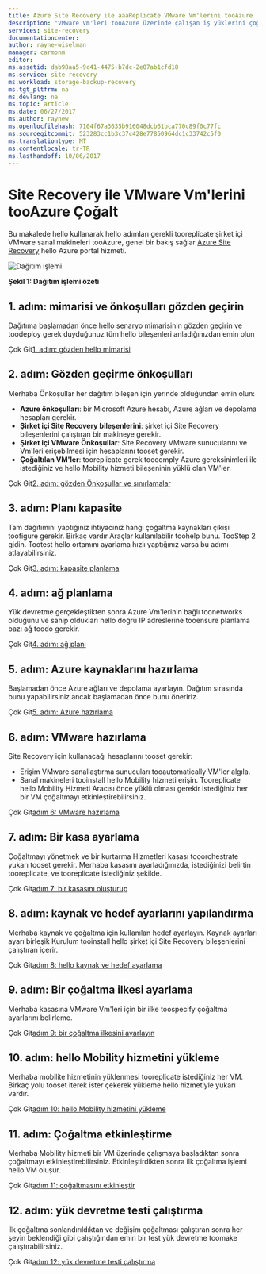 ```yaml
---
title: Azure Site Recovery ile aaaReplicate VMware Vm'lerini tooAzure | Microsoft Docs
description: "VMware Vm'leri tooAzure üzerinde çalışan iş yüklerini çoğaltmak için hello adımlara genel bir bakış sağlar"
services: site-recovery
documentationcenter: 
author: rayne-wiselman
manager: carmonm
editor: 
ms.assetid: dab98aa5-9c41-4475-b7dc-2e07ab1cfd18
ms.service: site-recovery
ms.workload: storage-backup-recovery
ms.tgt_pltfrm: na
ms.devlang: na
ms.topic: article
ms.date: 06/27/2017
ms.author: raynew
ms.openlocfilehash: 7104f67a3635b916048dcb61bca770c89f0c77fc
ms.sourcegitcommit: 523283cc1b3c37c428e77850964dc1c33742c5f0
ms.translationtype: MT
ms.contentlocale: tr-TR
ms.lasthandoff: 10/06/2017
---
```

# <a name="replicate-vmware-vms-tooazure-with-site-recovery"></a>Site Recovery ile VMware Vm'lerini tooAzure Çoğalt

Bu makalede hello kullanarak hello adımları gerekli tooreplicate şirket içi VMware sanal makineleri tooAzure, genel bir bakış sağlar [Azure Site Recovery](site-recovery-overview.md) hello Azure portal hizmeti.


![Dağıtım işlemi](./media/vmware-walkthrough-overview/vmware-to-azure-process.png)

**Şekil 1: Dağıtım işlemi özeti**

## <a name="step-1-review-architecture-and-prerequisites"></a>1. adım: mimarisi ve önkoşulları gözden geçirin

Dağıtıma başlamadan önce hello senaryo mimarisinin gözden geçirin ve toodeploy gerek duyduğunuz tüm hello bileşenleri anladığınızdan emin olun

Çok Git[1. adım: gözden hello mimarisi](vmware-walkthrough-architecture.md)


## <a name="step-2-review-prerequisites"></a>2. adım: Gözden geçirme önkoşulları

Merhaba Önkoşullar her dağıtım bileşen için yerinde olduğundan emin olun:

- **Azure önkoşulları**: bir Microsoft Azure hesabı, Azure ağları ve depolama hesapları gerekir.
- **Şirket içi Site Recovery bileşenlerini**: şirket içi Site Recovery bileşenlerini çalıştıran bir makineye gerekir.
- **Şirket içi VMware Önkoşullar**: Site Recovery VMware sunucularını ve Vm'leri erişebilmesi için hesaplarını tooset gerekir.
- **Çoğaltılan VM'ler**: tooreplicate gerek toocomply Azure gereksinimleri ile istediğiniz ve hello Mobility hizmeti bileşeninin yüklü olan VM'ler.

Çok Git[2. adım: gözden Önkoşullar ve sınırlamalar](vmware-walkthrough-prerequisites.md)

## <a name="step-3-plan-capacity"></a>3. adım: Planı kapasite

Tam dağıtımını yaptığınız ihtiyacınız hangi çoğaltma kaynakları çıkışı toofigure gerekir. Birkaç vardır Araçlar kullanılabilir toohelp bunu. TooStep 2 gidin. Tootest hello ortamını ayarlama hızlı yaptığınız varsa bu adımı atlayabilirsiniz.

Çok Git[3. adım: kapasite planlama](vmware-walkthrough-capacity.md)

## <a name="step-4-plan-networking"></a>4. adım: ağ planlama

Yük devretme gerçekleştikten sonra Azure Vm'lerinin bağlı toonetworks olduğunu ve sahip oldukları hello doğru IP adreslerine tooensure planlama bazı ağ toodo gerekir.

Çok Git[4. adım: ağ planı](vmware-walkthrough-network.md)

##  <a name="step-5-prepare-azure-resources"></a>5. adım: Azure kaynaklarını hazırlama

Başlamadan önce Azure ağları ve depolama ayarlayın. Dağıtım sırasında bunu yapabilirsiniz ancak başlamadan önce bunu öneririz.

Çok Git[5. adım: Azure hazırlama](vmware-walkthrough-prepare-azure.md)


## <a name="step-6-prepare-vmware"></a>6. adım: VMware hazırlama

Site Recovery için kullanacağı hesaplarını tooset gerekir:

- Erişim VMware sanallaştırma sunucuları tooautomatically VM'ler algıla.
- Sanal makineleri tooinstall hello Mobility hizmeti erişin. Tooreplicate hello Mobility Hizmeti Aracısı önce yüklü olması gerekir istediğiniz her bir VM çoğaltmayı etkinleştirebilirsiniz.

Çok Git[adım 6: VMware hazırlama](vmware-walkthrough-prepare-vmware.md)

## <a name="step-7-set-up-a-vault"></a>7. adım: Bir kasa ayarlama

Çoğaltmayı yönetmek ve bir kurtarma Hizmetleri kasası tooorchestrate yukarı tooset gerekir. Merhaba kasasını ayarladığınızda, istediğinizi belirtin tooreplicate, ve tooreplicate istediğiniz şekilde.

Çok Git[adım 7: bir kasasını oluşturup](vmware-walkthrough-create-vault.md)

## <a name="step-8-configure-source-and-target-settings"></a>8. adım: kaynak ve hedef ayarlarını yapılandırma

Merhaba kaynak ve çoğaltma için kullanılan hedef ayarlayın. Kaynak ayarları ayarı birleşik Kurulum tooinstall hello şirket içi Site Recovery bileşenlerini çalıştıran içerir.

Çok Git[adım 8: hello kaynak ve hedef ayarlama](vmware-walkthrough-source-target.md)

## <a name="step-9-set-up-a-replication-policy"></a>9. adım: Bir çoğaltma ilkesi ayarlama

Merhaba kasasına VMware Vm'leri için bir ilke toospecify çoğaltma ayarlarını belirleme.

Çok Git[adım 9: bir çoğaltma ilkesini ayarlayın](vmware-walkthrough-replication.md)

## <a name="step-10-install-hello-mobility-service"></a>10. adım: hello Mobility hizmetini yükleme

Merhaba mobilite hizmetinin yüklenmesi tooreplicate istediğiniz her VM. Birkaç yolu tooset iterek ister çekerek yükleme hello hizmetiyle yukarı vardır.

Çok Git[adım 10: hello Mobility hizmetini yükleme](vmware-walkthrough-install-mobility.md)

## <a name="step-11-enable-replication"></a>11. adım: Çoğaltma etkinleştirme

Merhaba Mobility hizmeti bir VM üzerinde çalışmaya başladıktan sonra çoğaltmayı etkinleştirebilirsiniz. Etkinleştirdikten sonra ilk çoğaltma işlemi hello VM oluşur.

Çok Git[adım 11: çoğaltmasını etkinleştir](vmware-walkthrough-enable-replication.md)

## <a name="step-12-run-a-test-failover"></a>12. adım: yük devretme testi çalıştırma

İlk çoğaltma sonlandırıldıktan ve değişim çoğaltması çalıştıran sonra her şeyin beklendiği gibi çalıştığından emin bir test yük devretme toomake çalıştırabilirsiniz.

Çok Git[adım 12: yük devretme testi çalıştırma](vmware-walkthrough-test-failover.md)

